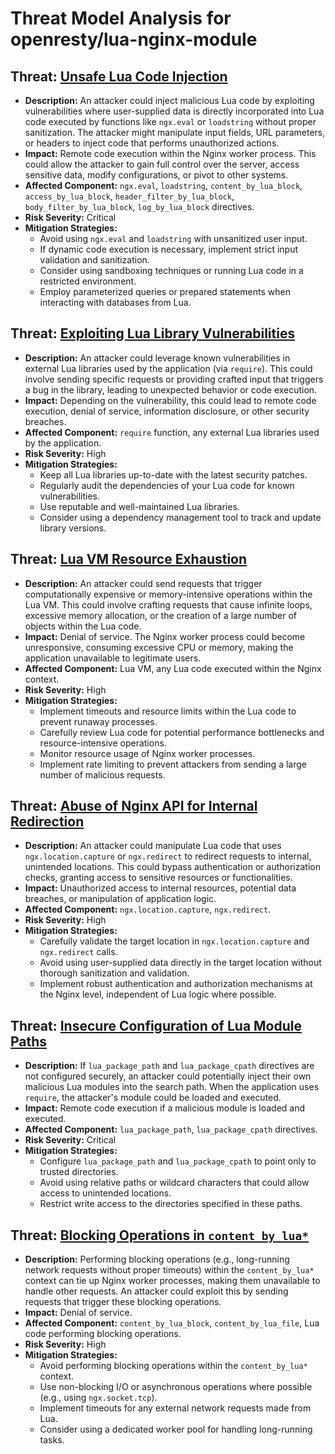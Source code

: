 # Threat Model Analysis for openresty/lua-nginx-module

## Threat: [Unsafe Lua Code Injection](./threats/unsafe_lua_code_injection.md)

*   **Description:** An attacker could inject malicious Lua code by exploiting vulnerabilities where user-supplied data is directly incorporated into Lua code executed by functions like `ngx.eval` or `loadstring` without proper sanitization. The attacker might manipulate input fields, URL parameters, or headers to inject code that performs unauthorized actions.
*   **Impact:** Remote code execution within the Nginx worker process. This could allow the attacker to gain full control over the server, access sensitive data, modify configurations, or pivot to other systems.
*   **Affected Component:** `ngx.eval`, `loadstring`, `content_by_lua_block`, `access_by_lua_block`, `header_filter_by_lua_block`, `body_filter_by_lua_block`, `log_by_lua_block` directives.
*   **Risk Severity:** Critical
*   **Mitigation Strategies:**
    *   Avoid using `ngx.eval` and `loadstring` with unsanitized user input.
    *   If dynamic code execution is necessary, implement strict input validation and sanitization.
    *   Consider using sandboxing techniques or running Lua code in a restricted environment.
    *   Employ parameterized queries or prepared statements when interacting with databases from Lua.

## Threat: [Exploiting Lua Library Vulnerabilities](./threats/exploiting_lua_library_vulnerabilities.md)

*   **Description:** An attacker could leverage known vulnerabilities in external Lua libraries used by the application (via `require`). This could involve sending specific requests or providing crafted input that triggers a bug in the library, leading to unexpected behavior or code execution.
*   **Impact:** Depending on the vulnerability, this could lead to remote code execution, denial of service, information disclosure, or other security breaches.
*   **Affected Component:** `require` function, any external Lua libraries used by the application.
*   **Risk Severity:** High
*   **Mitigation Strategies:**
    *   Keep all Lua libraries up-to-date with the latest security patches.
    *   Regularly audit the dependencies of your Lua code for known vulnerabilities.
    *   Use reputable and well-maintained Lua libraries.
    *   Consider using a dependency management tool to track and update library versions.

## Threat: [Lua VM Resource Exhaustion](./threats/lua_vm_resource_exhaustion.md)

*   **Description:** An attacker could send requests that trigger computationally expensive or memory-intensive operations within the Lua VM. This could involve crafting requests that cause infinite loops, excessive memory allocation, or the creation of a large number of objects within the Lua code.
*   **Impact:** Denial of service. The Nginx worker process could become unresponsive, consuming excessive CPU or memory, making the application unavailable to legitimate users.
*   **Affected Component:** Lua VM, any Lua code executed within the Nginx context.
*   **Risk Severity:** High
*   **Mitigation Strategies:**
    *   Implement timeouts and resource limits within the Lua code to prevent runaway processes.
    *   Carefully review Lua code for potential performance bottlenecks and resource-intensive operations.
    *   Monitor resource usage of Nginx worker processes.
    *   Implement rate limiting to prevent attackers from sending a large number of malicious requests.

## Threat: [Abuse of Nginx API for Internal Redirection](./threats/abuse_of_nginx_api_for_internal_redirection.md)

*   **Description:** An attacker could manipulate Lua code that uses `ngx.location.capture` or `ngx.redirect` to redirect requests to internal, unintended locations. This could bypass authentication or authorization checks, granting access to sensitive resources or functionalities.
*   **Impact:** Unauthorized access to internal resources, potential data breaches, or manipulation of application logic.
*   **Affected Component:** `ngx.location.capture`, `ngx.redirect`.
*   **Risk Severity:** High
*   **Mitigation Strategies:**
    *   Carefully validate the target location in `ngx.location.capture` and `ngx.redirect` calls.
    *   Avoid using user-supplied data directly in the target location without thorough sanitization and validation.
    *   Implement robust authentication and authorization mechanisms at the Nginx level, independent of Lua logic where possible.

## Threat: [Insecure Configuration of Lua Module Paths](./threats/insecure_configuration_of_lua_module_paths.md)

*   **Description:** If `lua_package_path` and `lua_package_cpath` directives are not configured securely, an attacker could potentially inject their own malicious Lua modules into the search path. When the application uses `require`, the attacker's module could be loaded and executed.
*   **Impact:** Remote code execution if a malicious module is loaded and executed.
*   **Affected Component:** `lua_package_path`, `lua_package_cpath` directives.
*   **Risk Severity:** Critical
*   **Mitigation Strategies:**
    *   Configure `lua_package_path` and `lua_package_cpath` to point only to trusted directories.
    *   Avoid using relative paths or wildcard characters that could allow access to unintended locations.
    *   Restrict write access to the directories specified in these paths.

## Threat: [Blocking Operations in `content_by_lua*`](./threats/blocking_operations_in__content_by_lua_.md)

*   **Description:** Performing blocking operations (e.g., long-running network requests without proper timeouts) within the `content_by_lua*` context can tie up Nginx worker processes, making them unavailable to handle other requests. An attacker could exploit this by sending requests that trigger these blocking operations.
*   **Impact:** Denial of service.
*   **Affected Component:** `content_by_lua_block`, `content_by_lua_file`, Lua code performing blocking operations.
*   **Risk Severity:** High
*   **Mitigation Strategies:**
    *   Avoid performing blocking operations within the `content_by_lua*` context.
    *   Use non-blocking I/O or asynchronous operations where possible (e.g., using `ngx.socket.tcp`).
    *   Implement timeouts for any external network requests made from Lua.
    *   Consider using a dedicated worker pool for handling long-running tasks.

